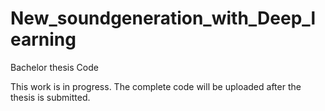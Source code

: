 # New_soundgeneration_with_Deep_learning
Bachelor thesis Code

This work is in progress. The complete code will be uploaded after the thesis is submitted.
